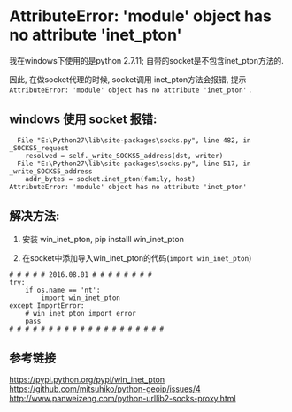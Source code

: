 # AttributeError: 'module' object has no attribute 'inet_pton'

我在windows下使用的是python 2.7.11; 自带的socket是不包含inet_pton方法的. 

因此, 在做socket代理的时候, socket调用 inet\_pton方法会报错, 提示 `AttributeError: 'module' object has no attribute 'inet_pton'` .


## windows 使用 socket 报错: 

```
  File "E:\Python27\lib\site-packages\socks.py", line 482, in _SOCKS5_request
    resolved = self._write_SOCKS5_address(dst, writer)
  File "E:\Python27\lib\site-packages\socks.py", line 517, in _write_SOCKS5_address
    addr_bytes = socket.inet_pton(family, host)
AttributeError: 'module' object has no attribute 'inet_pton'
```

## 解决方法:
1. 安装 win_inet_pton, pip installl win_inet_pton

2. 在socket中添加导入win\_inet\_pton的代码(`import win_inet_pton`)

```
# # # # # 2016.08.01 # # # # # # # #
try:
    if os.name == 'nt':
        import win_inet_pton
except ImportError:
    # win_inet_pton import error
    pass
# # # # # # # # # # # # # # # # # # # #
```

## 参考链接
https://pypi.python.org/pypi/win_inet_pton
https://github.com/mitsuhiko/python-geoip/issues/4
http://www.panweizeng.com/python-urllib2-socks-proxy.html

